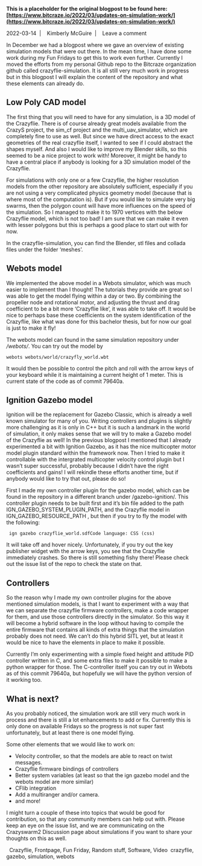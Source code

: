 **This is a placeholder for the original blogpost to be found here: [https://www.bitcraze.io/2022/03/updates-on-simulation-work/](https://www.bitcraze.io/2022/03/updates-on-simulation-work/)**

2022-03-14 
 | 
 
Kimberly McGuire 
 | 
 
Leave a comment

In December we had a blogpost where we gave an overview of existing simulation models that were out there. In the mean time, I have done some work during my Fun Fridays to get this to work even further. Currently I moved the efforts from my personal Github repo to the Bitcraze organization github called crazyflie-simulation. It is all still very much work in progress but in this blogpost I will explain the content of the repository and what these elements can already do.

Low Poly CAD model
------------------

The first thing that you will need to have for any simulation, is a 3D model of the Crazyflie. There is of course already great models available from the CrazyS project, the sim\_cf project and the multi\_uav\_simulator, which are completely fine to use as well. But since we have direct access to the exact geometries of the real crazyflie itself, I wanted to see if I could abstract the shapes myself. And also I would like to improve my Blender skills, so this seemed to be a nice project to work with! Moreover, it might be handy to have a central place if anybody is looking for a 3D simulation model of the Crazyflie.

For simulations with only one or a few Crazyflie, the higher resolution models from the other repository are absolutely sufficient, especially if you are not using a very complicated physics geometry model (because that is where most of the computation is). But if you would like to simulate very big swarms, then the polygon count will have more influences on the speed of the simulation. So I managed to make it to 1970 vertices with the below Crazyflie model, which is not too bad! I am sure that we can make it even with lesser polygons but this is perhaps a good place to start out with for now.

In the crazyflie-simulation, you can find the Blender, stl files and collada files under the folder ‘meshes’.

Webots model
------------

We implemented the above model in a Webots simulator, which was much easier to implement than I thought! The tutorials they provide are great so I was able to get the model flying within a day or two. By combining the propeller node and rotational motor, and adjusting the thrust and drag coefficient to be a bit more ‘Crazyflie like’, it was able to take off. It would be nice to perhaps base these coefficients on the system identification of the Crazyflie, like what was done for this bachelor thesis, but for now our goal is just to make it fly!

The webots model can found in the same simulation repository under */webots/*. You can try out the model by

```
webots webots/world/crazyfly_world.wbt
```

It would then be possible to control the pitch and roll with the arrow keys of your keyboard while it is maintaining a current height of 1 meter. This is current state of the code as of commit 79640a.

[](https://www.bitcraze.io/wp-content/uploads/2022/03/crazyflie_world.mp4)

Ignition Gazebo model
---------------------

Ignition will be the replacement for Gazebo Classic, which is already a well known simulator for many of you. Writing controllers and plugins is slightly more challenging as it is only in C++ but it is such a landmark in the world of simulation, it only makes sense that we will try to make a Gazebo model of the Crazyflie as well! In the previous blogpost I mentioned that I already experimented a bit with Ignition Gazebo, as it has the nice multicopter motor model plugin standard within the framework now. Then I tried to make it controllable with the intergrated multicopter velocity control plugin but I wasn’t super successful, probably because I didn’t have the right coefficients and gains! I will rekindle these efforts another time, but if anybody would like to try that out, please do so!

First I made my own controller plugin for the gazebo model, which can be found in the repository in a different branch under /gazebo-ignition/. This controller plugin needs to be built first and it’s bin file added to the path IGN\_GAZEBO\_SYSTEM\_PLUGIN\_PATH, and the Crazyflie model in IGN\_GAZEBO\_RESOURCE\_PATH , but then if you try to fly the model with the following:

```
 ign gazebo crazyflie_world.sdfCode language: CSS (css)
```

It will take off and hover nicely. Unfortunately, if you try out the key publisher widget with the arrow keys, you see that the Crazyflie immediately crashes. So there is still something fishy there! Please check out the issue list of the repo to check the state on that.

Controllers
-----------

So the reason why I made my own controller plugins for the above mentioned simulation models, is that I want to experiment with a way that we can separate the crazyflie firmware controllers, make a code wrapper for them, and use those controllers directly in the simulator. So this way it will become a hybrid software in the loop without having to compile the entire firmware that contains all kinds of extra things that the simulation probably does not need. We can’t do this hybrid SITL yet, but at least it would be nice to have the elements in place to make it possible.

Currently I’m only experimenting with a simple fixed height and attitude PID controller written in C, and some extra files to make it possible to make a python wrapper for those. The C-controller itself you can try out in Webots as of this commit 79640a, but hopefully we will have the python version of it working too.

What is next?
-------------

As you probably noticed, the simulation work are still very much work in process and there is still a lot enhancements to add or fix. Currently this is only done on available Fridays so the progress is not super fast unfortunately, but at least there is one model flying.

Some other elements that we would like to work on:

* Velocity controller, so that the models are able to react on twist messages.
* Crazyflie firmware bindings of controllers
* Better system variables (at least so that the ign gazebo model and the webots model are more similar)
* CFlib integration
* Add a multiranger and/or camera.
* and more!

I might turn a couple of these into topics that would be good for contribution, so that any community members can help out with. Please keep an eye on the issue list, and we are communicating on the Crazyswarm2 Discussion page about simulations if you want to share your thoughts on this as well.

 
Crazyflie, Frontpage, Fun Friday, Random stuff, Software, Video 
  crazyflie, gazebo, simulation, webots